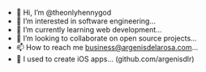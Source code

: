 - 👋 Hi, I’m @theonlyhennygod
- 👀 I’m interested in software engineering...
- 🌱 I’m currently learning web development...
- 💞️ I’m looking to collaborate on open source projects...
- 📫 How to reach me business@argenisdelarosa.com...
- 📲 I used to create iOS apps... (github.com/argenisdlr)

<!---
theonlyhennygod/theonlyhennygod is a ✨ special ✨ repository because its `README.md` (this file) appears on your GitHub profile.
You can click the Preview link to take a look at your changes.
--->
